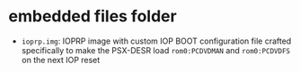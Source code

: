 # embedded files folder

- `ioprp.img`: IOPRP image with custom IOP BOOT configuration file crafted specifically to make the PSX-DESR load `rom0:PCDVDMAN` and `rom0:PCDVDFS` on the next IOP reset

